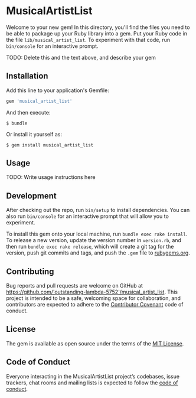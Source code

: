 # MusicalArtistList

Welcome to your new gem! In this directory, you'll find the files you need to be able to package up your Ruby library into a gem. Put your Ruby code in the file `lib/musical_artist_list`. To experiment with that code, run `bin/console` for an interactive prompt.

TODO: Delete this and the text above, and describe your gem

## Installation

Add this line to your application's Gemfile:

```ruby
gem 'musical_artist_list'
```

And then execute:

    $ bundle

Or install it yourself as:

    $ gem install musical_artist_list

## Usage

TODO: Write usage instructions here

## Development

After checking out the repo, run `bin/setup` to install dependencies. You can also run `bin/console` for an interactive prompt that will allow you to experiment.

To install this gem onto your local machine, run `bundle exec rake install`. To release a new version, update the version number in `version.rb`, and then run `bundle exec rake release`, which will create a git tag for the version, push git commits and tags, and push the `.gem` file to [rubygems.org](https://rubygems.org).

## Contributing

Bug reports and pull requests are welcome on GitHub at https://github.com/'outstanding-lambda-5752'/musical_artist_list. This project is intended to be a safe, welcoming space for collaboration, and contributors are expected to adhere to the [Contributor Covenant](http://contributor-covenant.org) code of conduct.

## License

The gem is available as open source under the terms of the [MIT License](https://opensource.org/licenses/MIT).

## Code of Conduct

Everyone interacting in the MusicalArtistList project’s codebases, issue trackers, chat rooms and mailing lists is expected to follow the [code of conduct](https://github.com/'outstanding-lambda-5752'/musical_artist_list/blob/master/CODE_OF_CONDUCT.md).
